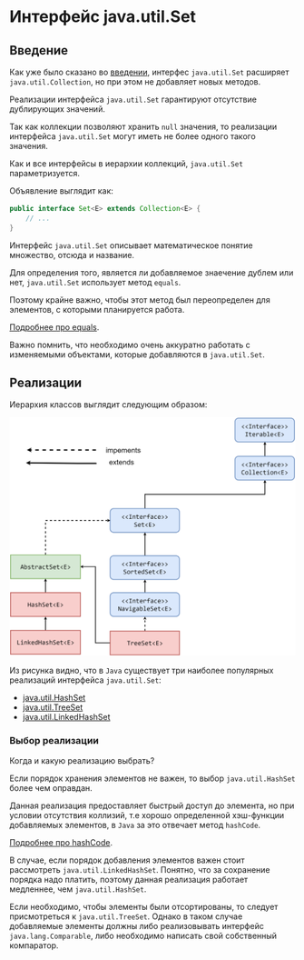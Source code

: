 # Интерфейс java.util.Set

## Введение

Как уже было сказано во [введении](../intro.md), интерфес `java.util.Set` расширяет `java.util.Collection`, но при этом не добавляет новых методов.

Реализации интерфейса `java.util.Set` гарантируют отсутствие дублирующих значений.

Так как коллекции позволяют хранить `null` значения, то реализации интерфейса `java.util.Set` могут иметь не более одного такого значения.

Как и все интерфейсы в иерархии коллекций, `java.util.Set` параметризуется.

Объявление выглядит как:

```java
public interface Set<E> extends Collection<E> {
    // ...
}
```

Интерфейс `java.util.Set` описывает математическое понятие множество, отсюда и название.

Для определения того, является ли добавляемое знаечение дублем или нет, `java.util.Set` использует метод `equals`.

Поэтому крайне важно, чтобы этот метод был переопределен для элементов, с которыми планируется работа.

[Подробнее про equals](../../object/equals.md).

Важно помнить, что необходимо очень аккуратно работать с изменяемыми объектами, которые добавляются в `java.util.Set`.

## Реализации

Иерархия классов выглядит следующим образом:

<img src="../../images/collections/set_hierarchy.png">

Из рисунка видно, что в `Java` существует три наиболее популярных реализаций интерфейса `java.util.Set`:

* [java.util.HashSet](./set/hash_set.md)
* [java.util.TreeSet](./set/tree_set.md)
* [java.util.LinkedHashSet](./set/linked_hash_set.md)

### Выбор реализации

Когда и какую реализацию выбрать?

Если порядок хранения элементов не важен, то выбор `java.util.HashSet` более чем оправдан.

Данная реализация предоставляет быстрый доступ до элемента, но при условии отсутствия коллизий, т.е хорошо определенной хэш-функции добавляемых элементов, в `Java` за это отвечает метод `hashCode`.

[Подробнее про hashCode](../../object/hashCode.md).

В случае, если порядок добавления элементов важен стоит рассмотреть `java.util.LinkedHashSet`. Понятно, что за сохранение порядка надо платить, поэтому данная реализация работает медленнее, чем `java.util.HashSet`.

Если необходимо, чтобы элементы были отсортированы, то следует присмотреться к `java.util.TreeSet`. Однако в таком случае добавляемые элементы должны либо реализовывать интерфейс `java.lang.Comparable`, либо необходимо написать свой собственный компаратор.